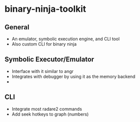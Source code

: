 # binary-ninja-toolkit

## General
 - An emulator, symbolic execution engine, and CLI tool
 - Also custom CLI for binary ninja

## Symbolic Executor/Emulator
 - Interface with it similar to angr
 - Integrates with debugger by using it as the memory backend
 - 

## CLI
 - Integrate most radare2 commands
 - Add seek hotkeys to graph (numbers)


 
